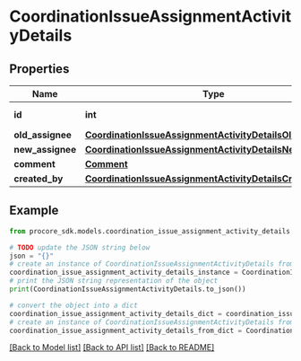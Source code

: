 # CoordinationIssueAssignmentActivityDetails


## Properties

Name | Type | Description | Notes
------------ | ------------- | ------------- | -------------
**id** | **int** | Assignment ID | [optional] 
**old_assignee** | [**CoordinationIssueAssignmentActivityDetailsOldAssignee**](CoordinationIssueAssignmentActivityDetailsOldAssignee.md) |  | [optional] 
**new_assignee** | [**CoordinationIssueAssignmentActivityDetailsNewAssignee**](CoordinationIssueAssignmentActivityDetailsNewAssignee.md) |  | [optional] 
**comment** | [**Comment**](Comment.md) |  | [optional] 
**created_by** | [**CoordinationIssueAssignmentActivityDetailsCreatedBy**](CoordinationIssueAssignmentActivityDetailsCreatedBy.md) |  | [optional] 

## Example

```python
from procore_sdk.models.coordination_issue_assignment_activity_details import CoordinationIssueAssignmentActivityDetails

# TODO update the JSON string below
json = "{}"
# create an instance of CoordinationIssueAssignmentActivityDetails from a JSON string
coordination_issue_assignment_activity_details_instance = CoordinationIssueAssignmentActivityDetails.from_json(json)
# print the JSON string representation of the object
print(CoordinationIssueAssignmentActivityDetails.to_json())

# convert the object into a dict
coordination_issue_assignment_activity_details_dict = coordination_issue_assignment_activity_details_instance.to_dict()
# create an instance of CoordinationIssueAssignmentActivityDetails from a dict
coordination_issue_assignment_activity_details_from_dict = CoordinationIssueAssignmentActivityDetails.from_dict(coordination_issue_assignment_activity_details_dict)
```
[[Back to Model list]](../README.md#documentation-for-models) [[Back to API list]](../README.md#documentation-for-api-endpoints) [[Back to README]](../README.md)


